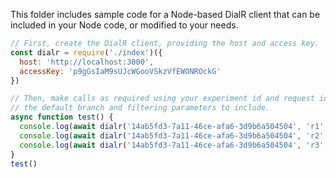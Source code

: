 This folder includes sample code for a Node-based DialR client that can be included in your Node code, or modified to your needs.

```javascript
// First, create the DialR client, providing the host and access key.
const dialr = require('./index')({
  host: 'http://localhost:3000',
  accessKey: 'p9gGsIaM9sUJcWGooVSkzVfEWONROckG'
})

// Then, make calls as required using your experiment id and request id, and optionally provide
// the default branch and filtering parameters to include.
async function test() {
  console.log(await dialr('14ab5fd3-7a11-46ce-afa6-3d9b6a504504', 'r1', 'a', { clientCode: 'xxx' }))
  console.log(await dialr('14ab5fd3-7a11-46ce-afa6-3d9b6a504504', 'r2', 'a', { clientCode: 'xxx' }))
  console.log(await dialr('14ab5fd3-7a11-46ce-afa6-3d9b6a504504', 'r3', 'a', { clientCode: 'xxx' }))
}
test()
```
